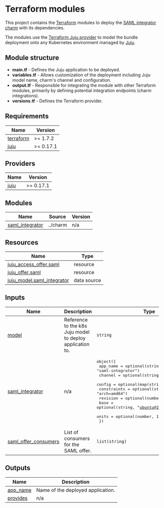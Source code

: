 # Terraform modules

This project contains the [Terraform][Terraform] modules to deploy the 
[SAML integrator charm][SAML integrator charm] with its dependencies.

The modules use the [Terraform Juju provider][Terraform Juju provider] to model
the bundle deployment onto any Kubernetes environment managed by [Juju][Juju].

## Module structure

- **main.tf** - Defines the Juju application to be deployed.
- **variables.tf** - Allows customization of the deployment including Juju model name, charm's channel and configuration.
- **output.tf** - Responsible for integrating the module with other Terraform modules, primarily by defining potential integration endpoints (charm integrations).
- **versions.tf** - Defines the Terraform provider.

[Terraform]: https://www.terraform.io/
[Terraform Juju provider]: https://registry.terraform.io/providers/juju/juju/latest
[Juju]: https://juju.is
[SAML integrator charm]: https://charmhub.io/saml-integrator

<!-- BEGIN_TF_DOCS -->
## Requirements

| Name | Version |
|------|---------|
| <a name="requirement_terraform"></a> [terraform](#requirement\_terraform) | >= 1.7.2 |
| <a name="requirement_juju"></a> [juju](#requirement\_juju) | >= 0.17.1 |

## Providers

| Name | Version |
|------|---------|
| <a name="provider_juju"></a> [juju](#provider\_juju) | >= 0.17.1 |

## Modules

| Name | Source | Version |
|------|--------|---------|
| <a name="module_saml_integrator"></a> [saml\_integrator](#module\_saml\_integrator) | ../charm | n/a |

## Resources

| Name | Type |
|------|------|
| [juju_access_offer.saml](https://registry.terraform.io/providers/juju/juju/latest/docs/resources/access_offer) | resource |
| [juju_offer.saml](https://registry.terraform.io/providers/juju/juju/latest/docs/resources/offer) | resource |
| [juju_model.saml_integrator](https://registry.terraform.io/providers/juju/juju/latest/docs/data-sources/model) | data source |

## Inputs

| Name | Description | Type | Default | Required |
|------|-------------|------|---------|:--------:|
| <a name="input_model"></a> [model](#input\_model) | Reference to the k8s Juju model to deploy application to. | `string` | n/a | yes |
| <a name="input_saml_integrator"></a> [saml\_integrator](#input\_saml\_integrator) | n/a | <pre>object({<br/>    app_name    = optional(string, "saml-integrator")<br/>    channel     = optional(string, "latest/stable")<br/>    config      = optional(map(string), {})<br/>    constraints = optional(string, "arch=amd64")<br/>    revision    = optional(number)<br/>    base        = optional(string, "ubuntu@22.04")<br/>    units       = optional(number, 1)<br/>  })</pre> | n/a | yes |
| <a name="input_saml_offer_consumers"></a> [saml\_offer\_consumers](#input\_saml\_offer\_consumers) | List of consumers for the SAML offer. | `list(string)` | n/a | yes |

## Outputs

| Name | Description |
|------|-------------|
| <a name="output_app_name"></a> [app\_name](#output\_app\_name) | Name of the deployed application. |
| <a name="output_provides"></a> [provides](#output\_provides) | n/a |
<!-- END_TF_DOCS -->